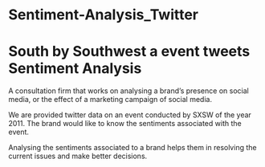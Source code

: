 # Sentiment-Analysis_Twitter 
# South by Southwest a event tweets Sentiment Analysis
 
A consultation firm that works on analysing a brand’s presence on social media, or the effect of a marketing campaign of social media.

We are provided twitter data on an event conducted by SXSW of the year 2011. The brand would like to know the sentiments associated with the event.

Analysing the sentiments associated to a brand helps them in resolving the current issues and make better decisions.
